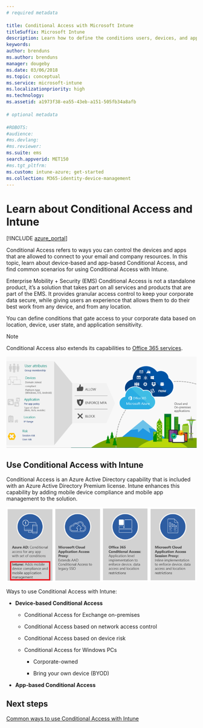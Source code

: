 ```yaml
---
# required metadata

title: Conditional Access with Microsoft Intune
titleSuffix: Microsoft Intune
description: Learn how to define the conditions users, devices, and apps must meet to access company resources in Microsoft Intune.
keywords:
author: brenduns
ms.author: brenduns
manager: dougeby    
ms.date: 03/06/2018
ms.topic: conceptual
ms.service: microsoft-intune
ms.localizationpriority: high
ms.technology:
ms.assetid: a1973f38-ea55-43eb-a151-505fb34a8afb

# optional metadata

#ROBOTS:
#audience:
#ms.devlang:
#ms.reviewer:
ms.suite: ems
search.appverid: MET150
#ms.tgt_pltfrm:
ms.custom: intune-azure; get-started
ms.collection: M365-identity-device-management
---
```


# Learn about Conditional Access and Intune

[!INCLUDE [azure_portal](./includes/azure_portal.md)]

Conditional Access refers to ways you can control the devices and apps that are allowed to connect to your email and company resources. In this topic, learn about device-based and app-based Conditional Access, and find common scenarios for using Conditional Access with Intune.

Enterprise Mobility + Security (EMS) Conditional Access is not a standalone product, it’s a solution that takes part on all services and products that are part of the EMS. It provides granular access control to keep your corporate data secure, while giving users an experience that allows them to do their best work from any device, and from any location.

You can define conditions that gate access to your corporate data based on location, device, user state, and application sensitivity.

> [!NOTE] 
> Conditional Access also extends its capabilities to [Office 365 services](https://docs.microsoft.com/office365/enterprise/office-365-client-support-conditional-access).

![Conditional Access architectural diagram](./media/ca-diagram-1.png)

## Use Conditional Access with Intune

Conditional Access is an Azure Active Directory capability that is included with an Azure Active Directory Premium license. Intune enhances this capability by adding mobile device compliance and mobile app management to the solution. 

![Intune and Conditional Access when using EMS](./media/intune-with-ca-1.png)

Ways to use Conditional Access with Intune:

- **Device-based Conditional Access**

  - Conditional Access for Exchange on-premises

  - Conditional Access based on network access control

  - Conditional Access based on device risk

  - Conditional Access for Windows PCs

    - Corporate-owned

    - Bring your own device (BYOD)

- **App-based Conditional Access**

## Next steps

[Common ways to use Conditional Access with Intune](conditional-access-intune-common-ways-use.md)
